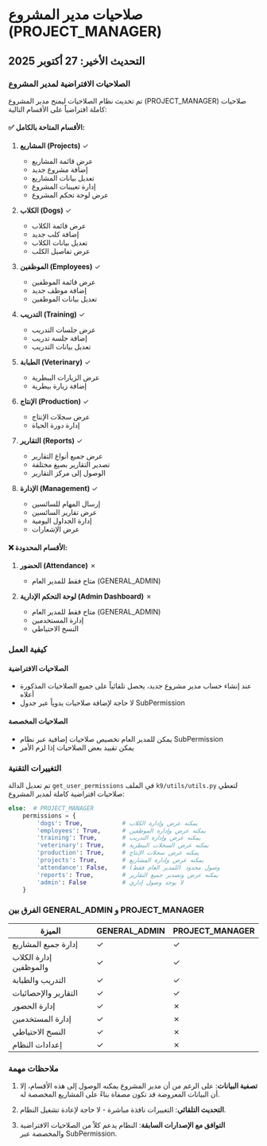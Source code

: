 # صلاحيات مدير المشروع (PROJECT_MANAGER)

## التحديث الأخير: 27 أكتوبر 2025

### الصلاحيات الافتراضية لمدير المشروع

تم تحديث نظام الصلاحيات ليمنح مدير المشروع (PROJECT_MANAGER) صلاحيات كاملة افتراضياً على الأقسام التالية:

#### ✅ الأقسام المتاحة بالكامل:

1. **المشاريع (Projects)** ✓
   - عرض قائمة المشاريع
   - إضافة مشروع جديد
   - تعديل بيانات المشاريع
   - إدارة تعيينات المشروع
   - عرض لوحة تحكم المشروع

2. **الكلاب (Dogs)** ✓
   - عرض قائمة الكلاب
   - إضافة كلب جديد
   - تعديل بيانات الكلاب
   - عرض تفاصيل الكلب

3. **الموظفين (Employees)** ✓
   - عرض قائمة الموظفين
   - إضافة موظف جديد
   - تعديل بيانات الموظفين

4. **التدريب (Training)** ✓
   - عرض جلسات التدريب
   - إضافة جلسة تدريب
   - تعديل بيانات التدريب

5. **الطبابة (Veterinary)** ✓
   - عرض الزيارات البيطرية
   - إضافة زيارة بيطرية

6. **الإنتاج (Production)** ✓
   - عرض سجلات الإنتاج
   - إدارة دورة الحياة

7. **التقارير (Reports)** ✓
   - عرض جميع أنواع التقارير
   - تصدير التقارير بصيغ مختلفة
   - الوصول إلى مركز التقارير

8. **الإدارة (Management)** ✓
   - إرسال المهام للسائسين
   - عرض تقارير السائسين
   - إدارة الجداول اليومية
   - عرض الإشعارات

#### ❌ الأقسام المحدودة:

1. **الحضور (Attendance)** ✗
   - متاح فقط للمدير العام (GENERAL_ADMIN)

2. **لوحة التحكم الإدارية (Admin Dashboard)** ✗
   - متاح فقط للمدير العام (GENERAL_ADMIN)
   - إدارة المستخدمين
   - النسخ الاحتياطي

### كيفية العمل

#### الصلاحيات الافتراضية
- عند إنشاء حساب مدير مشروع جديد، يحصل تلقائياً على جميع الصلاحيات المذكورة أعلاه
- لا حاجة لإضافة صلاحيات يدوياً عبر جدول SubPermission

#### الصلاحيات المخصصة
- يمكن للمدير العام تخصيص صلاحيات إضافية عبر نظام SubPermission
- يمكن تقييد بعض الصلاحيات إذا لزم الأمر

### التغييرات التقنية

تم تعديل الدالة `get_user_permissions` في الملف `k9/utils/utils.py` لتعطي صلاحيات افتراضية كاملة لمدير المشروع:

```python
else:  # PROJECT_MANAGER
    permissions = {
        'dogs': True,           # يمكنه عرض وإدارة الكلاب
        'employees': True,      # يمكنه عرض وإدارة الموظفين
        'training': True,       # يمكنه عرض وإدارة التدريب
        'veterinary': True,     # يمكنه عرض السجلات البيطرية
        'production': True,     # يمكنه عرض سجلات الإنتاج
        'projects': True,       # يمكنه عرض وإدارة المشاريع
        'attendance': False,    # وصول محدود (للمدير العام فقط)
        'reports': True,        # يمكنه عرض وتصدير جميع التقارير
        'admin': False          # لا يوجد وصول إداري
    }
```

### الفرق بين GENERAL_ADMIN و PROJECT_MANAGER

| الميزة | GENERAL_ADMIN | PROJECT_MANAGER |
|--------|---------------|-----------------|
| إدارة جميع المشاريع | ✓ | ✓ |
| إدارة الكلاب والموظفين | ✓ | ✓ |
| التدريب والطبابة | ✓ | ✓ |
| التقارير والإحصائيات | ✓ | ✓ |
| إدارة الحضور | ✓ | ✗ |
| إدارة المستخدمين | ✓ | ✗ |
| النسخ الاحتياطي | ✓ | ✗ |
| إعدادات النظام | ✓ | ✗ |

### ملاحظات مهمة

1. **تصفية البيانات**: على الرغم من أن مدير المشروع يمكنه الوصول إلى هذه الأقسام، إلا أن البيانات المعروضة قد تكون مصفاة بناءً على المشاريع المخصصة له.

2. **التحديث التلقائي**: التغييرات نافذة مباشرة - لا حاجة لإعادة تشغيل النظام.

3. **التوافق مع الإصدارات السابقة**: النظام يدعم كلاً من الصلاحيات الافتراضية والمخصصة عبر SubPermission.
